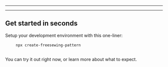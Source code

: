 ***

***

## Get started in seconds

Setup your development environment with this one-liner:

<div className="gatsby-highlight">
  <pre className="language-bash">
    <code className="language-sh">npx create-freesewing-pattern</code>
  </pre>
</div>

You can try it out right now, or learn more about what to expect.
